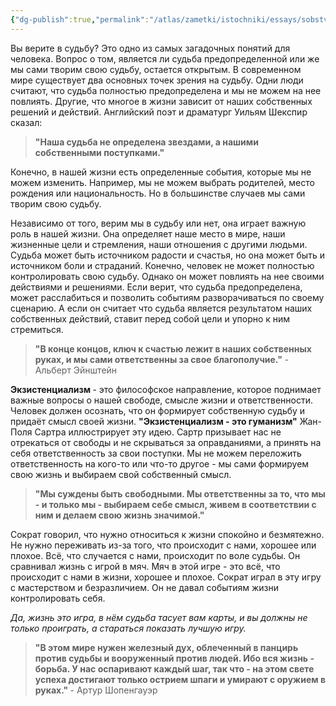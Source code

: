 ```yaml
---
{"dg-publish":true,"permalink":"/atlas/zametki/istochniki/essays/sobstvennaya-sudba-esse/","tags":["output/article","essay","post"],"noteIcon":"","created":"2023-12-16T09:50:33.843+05:00"}
---
```



Вы верите в судьбу? Это одно из самых загадочных понятий для человека. Вопрос о том, является ли судьба предопределенной или же мы сами творим свою судьбу, остается открытым. В современном мире существует два основных точек зрения на судьбу. Одни люди считают, что судьба полностью предопределена и мы не можем на нее повлиять. Другие, что многое в жизни зависит от наших собственных решений и действий. Английский поэт и драматург Уильям Шекспир сказал:

><b> "Наша судьба не определена звездами, а нашими собственными поступками."</b>

Конечно, в нашей жизни есть определенные события, которые мы не можем изменить. Например, мы не можем выбрать родителей, место рождения или национальность. Но в большинстве случаев мы сами творим свою судьбу.

Независимо от того, верим мы в судьбу или нет, она играет важную роль в нашей жизни. Она определяет наше место в мире, наши жизненные цели и стремления, наши отношения с другими людьми. Судьба может быть источником радости и счастья, но она может быть и источником боли и страданий. Конечно, человек не может полностью контролировать свою судьбу. Однако он может повлиять на нее своими действиями и решениями. Если верит, что судьба предопределена, может расслабиться и позволить событиям разворачиваться по своему сценарию. А если он считает что судьба является результатом наших собственных действий, ставит перед собой цели и упорно к ним стремиться.

><b> "В конце концов, ключ к счастью лежит в наших собственных руках, и мы сами ответственны за свое благополучие."</b> - Альберт Эйнштейн

<b>Экзистенциализм </b>- это философское направление, которое поднимает важные вопросы о нашей свободе, смысле жизни и ответственности. Человек должен осознать, что он формирует собственную судьбу и придаёт смысл своей жизни. <b>"Экзистенциализм - это гуманизм"</b> Жан-Поля Сартра иллюстрирует эту идею. Сартр призывает нас не отрекаться от свободы и не скрываться за оправданиями, а принять на себя ответственность за свои поступки. Мы не можем переложить ответственность на кого-то или что-то другое - мы сами формируем свою жизнь и выбираем свой собственный смысл.

><b>"Мы суждены быть свободными. Мы ответственны за то, что мы - и только мы - выбираем себе смысл, живем в соответствии с ним и делаем свою жизнь значимой."</b>

Сократ говорил, что нужно относиться к жизни спокойно и безмятежно. Не нужно переживать из-за того, что происходит с нами, хорошее или плохое. Всё, что случается с нами, происходит по воле судьбы. Он сравнивал жизнь с игрой в мяч. Мяч в этой игре - это всё, что происходит с нами в жизни, хорошее и плохое. Сократ играл в эту игру с мастерством и безразличием. Он не давал событиям жизни контролировать себя. 

*Да, жизнь это игра, в нём судьба тасует вам карты, и вы должны не только проиграть, а стараться показать лучшую игру.*

><b>"В этом мире нужен железный дух, облеченный в панцирь против судьбы и вооруженный против людей. Ибо вся жизнь - борьба. У нас оспаривают каждый шаг, так что - на этом свете успеха достигают только острием шпаги и умирают с оружием в руках." </b>- Артур Шопенгауэр